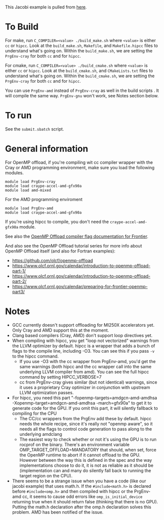 This Jacobi example is pulled from
[here](https://github.com/olcf/openmp-offload/tree/master/C/6-openmp-combined). 

# To Build
For make, run `C_COMPILER=<value> ./build_make.sh` where `<value>` is either
`cc` or `hipcc`. Look at the `build_make.sh`, `Makefile`, and `Makefile.hipcc` files to
understand what's going on. Within the `build_make.sh`, we are setting the `PrgEnv-cray`
for both `cc` and for `hipcc`. 

For cmake, run `C_COMPILER=<value> ./build_cmake.sh` where `<value>` is either
`cc` or `hipcc`. Look at the `build_cmake.sh`, and `CMakeLists.txt` files to
understand what's going on. Within the `build_cmake.sh`, we are setting the `PrgEnv-cray`
for both `cc` and for `hipcc`.

You can use `PrgEnv-amd` instead of `PrgEnv-cray` as well in the build scripts
. It will compile the same way. `PrgEnv-gnu` won't work, see Notes section below.


# To run
See the `submit.sbatch` script.

# General information 
For OpenMP offload, if you're compiling wit cc compiler wrapper with the Cray or AMD
programming environment, make sure you load the following modules.

```
module load PrgEnv-cray 
module load craype-accel-amd-gfx90a
module load amd-mixed
```

For the AMD programming enviroment
```
module load PrgEnv-amd
module load craype-accel-amd-gfx90a
```

If you're using hipcc to compile, you don't need the `craype-accel-amd-gfx90a` module.

See also the [OpenMP Offload compiler flag documentation for
Frontier](https://docs.olcf.ornl.gov/systems/frontier_user_guide.html#openmp-gpu-offload).

And also see the OpenMP Offload tutorial series for more info about OpenMP Offload itself
(and also for Fortran examples):

- https://github.com/olcf/openmp-offload
- https://www.olcf.ornl.gov/calendar/introduction-to-openmp-offload-part-1/
- https://www.olcf.ornl.gov/calendar/introduction-to-openmp-offload-part-2/
- https://www.olcf.ornl.gov/calendar/preparing-for-frontier-openmp-part3/

# Notes
- GCC currently doesn't support offloading for MI250X accelerators yet. Only Cray
  and AMD support this at the moment. 
- Clang based compilers (Cray, AMD) don't support loop directives yet.
- When compiling with hipcc, you get "loop not vectorized" warnings from the
  LLVM optimizer by default. hipcc is a wrapper that adds a bunch of flags to
  the compile line, including -O3. You can see this if you pass `-v` to the hipcc
  command.
	-  If you use -O3 with the cc wrapper from PrgEnv-amd, you'd get the
	   same warnings (both hipcc and the cc wrapper call into the same
	   underlying LLVM compiler from amd). You can see the full hipcc command by
           setting HIPCC_VERBOSE=7
  - cc from PrgEnv-cray gives similar (but not identical) warnings, since it
    uses a proprietary Cray optimizer in conjunction with upstream LLVM
    optimization passes.
- For hipcc, you need this part  "-fopenmp-targets=amdgcn-amd-amdhsa
  -Xopenmp-target=amdgcn-amd-amdhsa -march=gfx90a" to get  it to generate code
  for the GPU. If you omit this part, it will silently fallback to compiling for the CPU
  - The CC/cc  wrappers from the PrgEnv add these by default. hipcc needs the
    whole recipe, since it's really not "openmp aware", so it needs all the flags
    to control code generation to pass along to the underlying amdclang
  - The easiest way to check whether or not it's using the GPU is to run rocprof on
    the binary.  There's an environment variable OMP_TARGET_OFFLOAD=MANDATORY that
    should, when set, force the OpenMP runtime to abort if it cannot offload to the
    GPU. However between the way this is defined in the spec and the way
    implementations choose to do it,  it is not as reliable as it should be
    (implementation can and many do silently fall back to running the target region
    on the CPU).
- There seems to be a strange issue when you have a code (like our jacobi
  example) that uses math.h. If the `#include<math.h>` is declared before
  `#include<omp.h>` and then compiled with hipcc or the PrgEnv-amd cc, it seems
  to cause odd errors like `omp_is_initial_device` returning true when it should
  return false (thinking that there is no GPU). Putting the math.h declaration
  after the omp.h declaration solves this problem. AMD has been notified of the issue.
 
